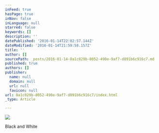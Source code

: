```yaml
---
inFeed: true
hasPage: true
inNav: false
inLanguage: null
starred: false
keywords: []
description: ''
datePublished: '2016-01-14T22:02:57.144Z'
dateModified: '2016-01-14T21:59:58.157Z'
title: ''
author: []
sourcePath: _posts/2016-01-14-8a1c829b-8052-490e-9af7-d891b6c916c7.md
published: true
authors: []
publisher:
  name: null
  domain: null
  url: null
  favicon: null
url: 8a1c829b-8052-490e-9af7-d891b6c916c7/index.html
_type: Article

---
```

![](https://s3-us-west-2.amazonaws.com/the-grid-img/p/b6096b4c345516a1d902f91961b3ee280b7a1b23.jpg)

Black and White
